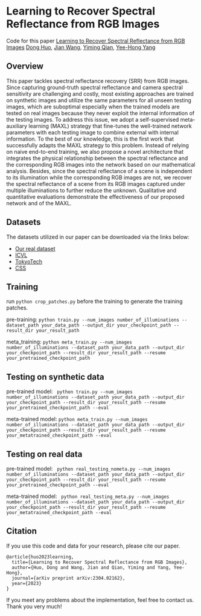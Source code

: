 # Learning to Recover Spectral Reflectance from RGB Images

Code for this paper [Learning to Recover Spectral Reflectance from RGB Images](https://arxiv.org/abs/2304.02162)
[Dong Huo](https://dong-huo.github.io/), [Jian Wang](https://jianwang-cmu.github.io/), [Yiming Qian](https://yi-ming-qian.github.io/), [Yee-Hong Yang](http://webdocs.cs.ualberta.ca/~yang/)

## Overview

This paper tackles spectral reflectance recovery (SRR) from RGB images. Since capturing ground-truth spectral reflectance and camera spectral sensitivity are challenging and costly, most existing approaches are trained on synthetic images and utilize the same parameters for all unseen testing images, which are suboptimal especially when the trained models are tested on real images because they never exploit the internal information of the testing images. To address this issue, we adopt a self-supervised meta-auxiliary learning (MAXL) strategy that fine-tunes the well-trained network parameters with each testing image to combine external with internal information. To the best of our knowledge, this is the first work that successfully adapts the MAXL strategy to this problem. Instead of relying on naive end-to-end training, we also propose a novel architecture that integrates the physical relationship between the spectral reflectance and the corresponding RGB images into the network based on our mathematical analysis. Besides, since the spectral reflectance of a scene is independent to its illumination while the corresponding RGB images are not, we recover the spectral reflectance of a scene from its RGB images captured under multiple illuminations to further reduce the unknown. Qualitative and quantitative evaluations demonstrate the effectiveness of our proposed network and of the MAXL.

## Datasets

The datasets utilized in our paper can be downloaded via the links below:
- [Our real dataset](https://dong-huo.github.io/)
- [ICVL](https://icvl.cs.bgu.ac.il/hyperspectral/)
- [TokyoTech](http://www.ok.sc.e.titech.ac.jp/res/MSI/MSIdata59.html)
- [CSS](https://www.gujinwei.org/research/camspec/db.html)

## Training

run ```python crop_patches.py``` before the training to generate the training patches.

pre-training: ```python train.py --num_images number_of_illuminations --dataset_path your_data_path --output_dir your_checkpoint_path --result_dir your_result_path```

meta_training: ```python meta_train.py --num_images number_of_illuminations --dataset_path your_data_path --output_dir your_checkpoint_path --result_dir your_result_path --resume your_pretrained_checkpoint_path```


## Testing on synthetic data

pre-trained model: ``` python train.py --num_images number_of_illuminations --dataset_path your_data_path --output_dir your_checkpoint_path --result_dir your_result_path --resume your_pretrained_checkpoint_path --eval```

meta-trained model: ```python meta_train.py --num_images number_of_illuminations --dataset_path your_data_path --output_dir your_checkpoint_path --result_dir your_result_path --resume your_metatrained_checkpoint_path --eval```

## Testing on real data

pre-trained model: ``` python real_testing_nometa.py --num_images number_of_illuminations --dataset_path your_data_path --output_dir your_checkpoint_path --result_dir your_result_path --resume your_pretrained_checkpoint_path --eval```

meta-trained model: ``` python real_testing_meta.py --num_images number_of_illuminations --dataset_path your_data_path --output_dir your_checkpoint_path --result_dir your_result_path --resume your_metatrained_checkpoint_path --eval```

## Citation

If you use this code and data for your research, please cite our paper.

```
@article{huo2023learning,
  title={Learning to Recover Spectral Reflectance from RGB Images},
  author={Huo, Dong and Wang, Jian and Qian, Yiming and Yang, Yee-Hong},
  journal={arXiv preprint arXiv:2304.02162},
  year={2023}
}
```

If you meet any problems about the implementation, feel free to contact us. Thank you very much!
